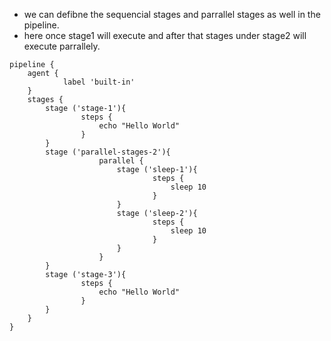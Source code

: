 - we can defibne the sequencial stages and parrallel stages as well in the pipeline.
- here once stage1 will execute and after that stages under stage2 will execute parrallely.

```
pipeline {
	agent {
			label 'built-in'
	}
	stages {
		stage ('stage-1'){
				steps {
					echo "Hello World"
				}
		}
		stage ('parallel-stages-2'){
					parallel {
						stage ('sleep-1'){
								steps {
									sleep 10
								}
						}
						stage ('sleep-2'){
								steps {
									sleep 10
								}
						}
					}
		}
		stage ('stage-3'){
				steps {
					echo "Hello World"
				}
		}
	}
}
```
